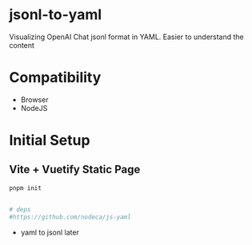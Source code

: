 # jsonl-to-yaml
Visualizing OpenAI Chat jsonl format in YAML. Easier to understand the content

# Compatibility
* Browser
* NodeJS


# Initial Setup
## Vite + Vuetify Static Page
```bash
pnpm init


# deps
#https://github.com/nodeca/js-yaml
```
* yaml to jsonl later

